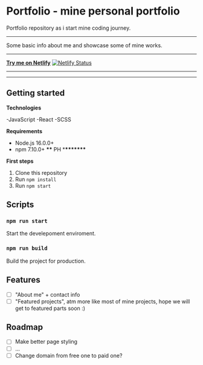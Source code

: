 # Portfolio - mine personal portfolio

Portfolio repository as i start mine coding journey.

---

Some basic info about me and showcase some of mine works.

---

[**Try me on Netlify**](https://mariomustapic-portfolio.netlify.app/)
[![Netlify Status](https://api.netlify.com/api/v1/badges/dedb3c11-94c4-481c-8046-8af7f5fff9d6/deploy-status)](https://app.netlify.com/sites/mariomustapic-portfolio/deploys)

---

---

## Getting started

**Technologies**

-JavaScript
-React
-SCSS

**Requirements**

- Node.js 16.0.0+
- npm 7.10.0+ **\*\*** PH \***\*\*\*\*\*\*\***

**First steps**

1. Clone this repository
2. Run `npm install`
3. Run `npm start`

## Scripts

### `npm run start`

Start the develepoment enviroment.

### `npm run build`

Build the project for production.

## Features

- [ ] "About me" + contact info
- [ ] "Featured projects", atm more like most of mine projects, hope we will get to featured parts soon :)

## Roadmap

- [ ] Make better page styling
- [ ] ...
- [ ] Change domain from free one to paid one?
